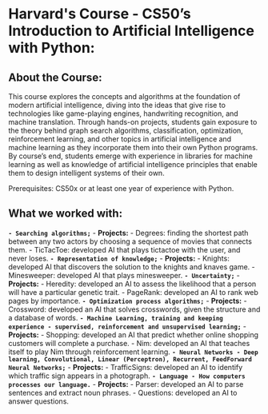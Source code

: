 # Harvard's Course - CS50’s Introduction to Artificial Intelligence with Python:
## About the Course:

This course explores the concepts and algorithms at the foundation of modern artificial intelligence, diving into the ideas that give rise to technologies like game-playing engines, handwriting recognition, and machine translation. Through hands-on projects, students gain exposure to the theory behind graph search algorithms, classification, optimization, reinforcement learning, and other topics in artificial intelligence and machine learning as they incorporate them into their own Python programs. By course’s end, students emerge with experience in libraries for machine learning as well as knowledge of artificial intelligence principles that enable them to design intelligent systems of their own.

Prerequisites: CS50x or at least one year of experience with Python.

## What we worked with:
**`- Searching algorithms;`**
    - **Projects:**
        - Degrees: finding the shortest path between any two actors by choosing a sequence of movies that connects them.
        - TicTacToe: developed AI that plays tictactoe with the user, and never loses.
**`- Representation of knowledge;`**
    - **Projects:**
        - Knights: developed AI that discovers the solution to the knights and knaves game.
        - Minesweeper: developed AI that plays minesweeper.
**`- Uncertainty;`**
    - **Projects:**
        - Heredity: developed an AI to assess the likelihood that a person will have a particular genetic trait.
        - PageRank: developed an AI to rank web pages by importance.
**`- Optimization process algorithms;`**
    - **Projects:**
        - Crossword: developed an AI that solves crosswords, given the structure and a database of words.
**`- Machine Learning, training and keeping experience - supervised, reinforcement and unsupervised learning;`**
    - **Projects:**
        - Shopping: developed an AI that predict whether online shopping customers will complete a purchase.
        - Nim: developed an AI that teaches itself to play Nim through reinforcement learning.
**`- Neural Networks - Deep learning, Convolutional, Linear (Perceptron), Recurrent, FeedForward Neural Networks;`**
    - **Projects:**
        - TrafficSigns: developed an AI to identify which traffic sign appears in a photograph.
**`- Language - How computers processes our language.`**
    - **Projects:**
        - Parser: developed an AI to parse sentences and extract noun phrases.
        - Questions: developed an AI to answer questions.